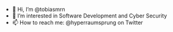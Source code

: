 - 👋 Hi, I’m @tobiasmrn
- 👀 I’m interested in Software Development and Cyber Security
- 📫 How to reach me: @hyperraumsprung on Twitter

<!---
tobiasmrn/tobiasmrn is a ✨ special ✨ repository because its `README.md` (this file) appears on your GitHub profile.
You can click the Preview link to take a look at your changes.
--->

